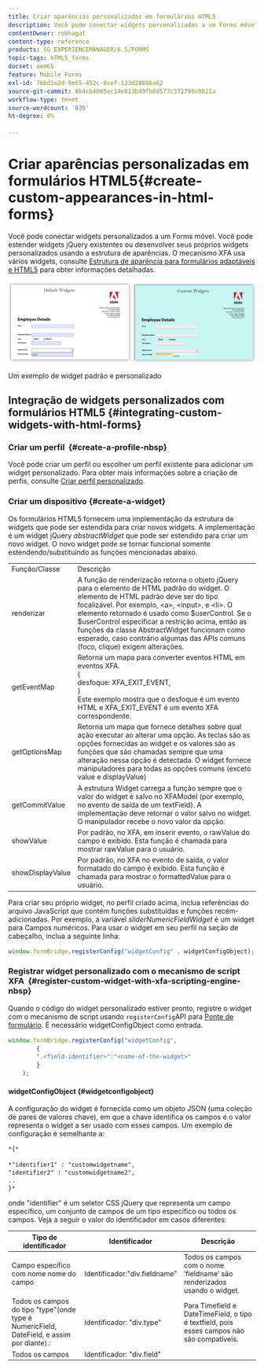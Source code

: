 ```yaml
---
title: Criar aparências personalizadas em formulários HTML5
description: Você pode conectar widgets personalizados a um Forms móvel. Você pode estender widgets jQuery existentes ou desenvolver seus próprios widgets personalizados.
contentOwner: robhagat
content-type: reference
products: SG_EXPERIENCEMANAGER/6.5/FORMS
topic-tags: hTML5_forms
docset: aem65
feature: Mobile Forms
exl-id: 76bd1e2d-9e65-452c-8cef-123d28886a62
source-git-commit: 8b4cb4065ec14e813b49fb0d577c372790c9b21a
workflow-type: tm+mt
source-wordcount: '635'
ht-degree: 0%

---
```


# Criar aparências personalizadas em formulários HTML5{#create-custom-appearances-in-html-forms}

Você pode conectar widgets personalizados a um Forms móvel. Você pode estender widgets jQuery existentes ou desenvolver seus próprios widgets personalizados usando a estrutura de aparências. O mecanismo XFA usa vários widgets, consulte [Estrutura de aparência para formulários adaptáveis e HTML5](/help/forms/using/introduction-widgets.md) para obter informações detalhadas.

![Um exemplo de widget padrão e personalizado](assets/custom-widgets.jpg)

Um exemplo de widget padrão e personalizado

## Integração de widgets personalizados com formulários HTML5 {#integrating-custom-widgets-with-html-forms}

### Criar um perfil  {#create-a-profile-nbsp}

Você pode criar um perfil ou escolher um perfil existente para adicionar um widget personalizado. Para obter mais informações sobre a criação de perfis, consulte [Criar perfil personalizado](/help/forms/using/custom-profile.md).

### Criar um dispositivo {#create-a-widget}

Os formulários HTML5 fornecem uma implementação da estrutura de widgets que pode ser estendida para criar novos widgets. A implementação é um widget jQuery *abstractWidget* que pode ser estendido para criar um novo widget. O novo widget pode se tornar funcional somente estendendo/substituindo as funções mencionadas abaixo.

<table>
 <tbody>
  <tr>
   <td>Função/Classe</td>
   <td>Descrição</td>
  </tr>
  <tr>
   <td>renderizar</td>
   <td>A função de renderização retorna o objeto jQuery para o elemento de HTML padrão do widget. O elemento de HTML padrão deve ser do tipo focalizável. Por exemplo, &lt;a&gt;, &lt;input&gt;, e &lt;li&gt;. O elemento retornado é usado como $userControl. Se o $userControl especificar a restrição acima, então as funções da classe AbstractWidget funcionam como esperado, caso contrário algumas das APIs comuns (foco, clique) exigem alterações. </td>
  </tr>
  <tr>
   <td>getEventMap</td>
   <td>Retorna um mapa para converter eventos HTML em eventos XFA. <br /> {<br /> desfoque: XFA_EXIT_EVENT,<br /> }<br /> Este exemplo mostra que o desfoque é um evento HTML e XFA_EXIT_EVENT é um evento XFA correspondente. </td>
  </tr>
  <tr>
   <td>getOptionsMap</td>
   <td>Retorna um mapa que fornece detalhes sobre qual ação executar ao alterar uma opção. As teclas são as opções fornecidas ao widget e os valores são as funções que são chamadas sempre que uma alteração nessa opção é detectada. O widget fornece manipuladores para todas as opções comuns (exceto value e displayValue)</td>
  </tr>
  <tr>
   <td>getCommitValue</td>
   <td>A estrutura Widget carrega a função sempre que o valor do widget é salvo no XFAModel (por exemplo, no evento de saída de um textField). A implementação deve retornar o valor salvo no widget. O manipulador recebe o novo valor da opção.</td>
  </tr>
  <tr>
   <td>showValue</td>
   <td>Por padrão, no XFA, em inserir evento, o rawValue do campo é exibido. Esta função é chamada para mostrar rawValue para o usuário. </td>
  </tr>
  <tr>
   <td>showDisplayValue</td>
   <td>Por padrão, no XFA no evento de saída, o valor formatado do campo é exibido. Esta função é chamada para mostrar o formattedValue para o usuário. </td>
  </tr>
 </tbody>
</table>

Para criar seu próprio widget, no perfil criado acima, inclua referências do arquivo JavaScript que contém funções substituídas e funções recém-adicionadas. Por exemplo, a variável *sliderNumericFieldWidget* é um widget para Campos numéricos. Para usar o widget em seu perfil na seção de cabeçalho, inclua a seguinte linha:

```javascript
window.formBridge.registerConfig("widgetConfig" , widgetConfigObject);
```

### Registrar widget personalizado com o mecanismo de script XFA  {#register-custom-widget-with-xfa-scripting-engine-nbsp}

Quando o código do widget personalizado estiver pronto, registre o widget com o mecanismo de script usando `registerConfig`API para [Ponte de formulário](/help/forms/using/form-bridge-apis.md). É necessário widgetConfigObject como entrada.

```javascript
window.formBridge.registerConfig("widgetConfig",
        {
        ".<field-identifier>":"<name-of-the-widget>"
        }
    );
```

#### widgetConfigObject {#widgetconfigobject}

A configuração do widget é fornecida como um objeto JSON (uma coleção de pares de valores chave), em que a chave identifica os campos e o valor representa o widget a ser usado com esses campos. Um exemplo de configuração é semelhante a:

```
*{*

*"identifier1" : "customwidgetname",
"identifier2" : "customwidgetname2",
..
}*
```

onde &quot;identifier&quot; é um seletor CSS jQuery que representa um campo específico, um conjunto de campos de um tipo específico ou todos os campos. Veja a seguir o valor do identificador em casos diferentes:

| Tipo de identificador | Identificador | Descrição |
|---|---|---|
| Campo específico com nome nome do campo | Identificador:&quot;div.fieldname&quot; | Todos os campos com o nome ‘fieldname’ são renderizados usando o widget. |
| Todos os campos do tipo &quot;type&quot;(onde type é NumericField, DateField, e assim por diante).: | Identificador: &quot;div.type&quot; | Para Timefield e DateTimeField, o tipo é textfield, pois esses campos não são compatíveis. |
| Todos os campos | Identificador: &quot;div.field&quot; |  |

